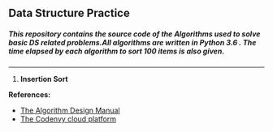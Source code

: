 ## **Data Structure Practice**

##### This repository contains the source code of the **Algorithms** used to solve basic DS related problems.All algorithms are written in Python 3.6 . The time elapsed by each algorithm to sort 100 items is also given.
----
<!-- Identifiers, in alphabetical order -->
1. **Insertion Sort**

**References:**

- [The Algorithm Design Manual][identifier_1]
- [The Codenvy cloud platform][identifier_2]

[identifier_1]: https://www.amazon.in/Algorithm-Design-Manual-Steven-Skiena/dp/1849967202
[identifier_2]:  https://codenvy.io/
